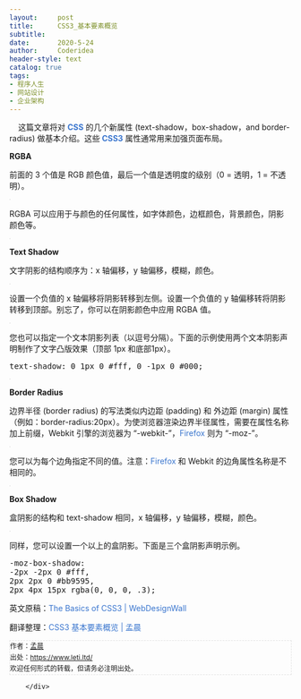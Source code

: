 ```yaml
---
layout:     post
title:      CSS3_基本要素概览
subtitle:   
date:       2020-5-24
author:     Coderidea
header-style: text
catalog: true
tags:
- 程序人生
- 网站设计
- 企业架构
--- 
```

<div class="postBody">
			<div id="cnblogs_post_body" class="blogpost-body"><p style="margin-left:0px;">    这篇文章将对 <strong><span class="bm_keywordlink"><a href="http://www.webdesignerwall.com/tag/css" style="color:#3975ce;text-decoration:none;">CSS</a></span></strong> 的几个新属性 (text-shadow，box-shadow，and border-radius) 做基本介绍。这些<strong> <span class="bm_keywordlink"><span style="color:#3975ce;">CSS3</span></span></strong> 属性通常用来加强页面布局。</p>
<p style="margin-left:0px;"><strong style="font-style:normal;font-weight:bold;">RGBA</strong></p>
<p style="margin-left:0px;">前面的 3 个值是 RGB 颜色值，最后一个值是透明度的级别（0 = 透明，1 = 不透明）。</p>
<p style="margin-left:0px;"><a href="http://www.webdesignerwall.com/demo/css3-basics/rgba.html" style="color:#3975ce;text-decoration:none;"><img src="http://www.webdesignerwall.com/wp-content/uploads/2010/03/rgba.gif" alt="" style="border-style:solid;border-color:#e9e9e9;border-width:1px;" /></a></p>
<p style="margin-left:0px;">RGBA 可以应用于与颜色的任何属性，如字体颜色，边框颜色，背景颜色，阴影颜色等。</p>
<p style="margin-left:0px;"><a href="http://www.webdesignerwall.com/demo/css3-basics/rgba.html" style="color:#3975ce;text-decoration:none;"><img src="http://www.webdesignerwall.com/wp-content/uploads/2010/03/rgba2.gif" alt="" style="border-style:solid;border-color:#e9e9e9;border-width:1px;" /></a></p>
<p style="margin-left:0px;"><strong style="font-style:normal;font-weight:bold;">Text Shadow</strong></p>
<p style="margin-left:0px;">文字阴影的结构顺序为：x 轴偏移，y 轴偏移，模糊，颜色。</p>
<p style="margin-left:0px;"><a href="http://www.webdesignerwall.com/demo/css3-basics/text-shadow.html" style="color:#3975ce;text-decoration:none;"><img src="http://www.webdesignerwall.com/wp-content/uploads/2010/03/text-shadow.gif" alt="" style="border-style:solid;border-color:#e9e9e9;border-width:1px;" /></a></p>
<p style="margin-left:0px;">设置一个负值的 x 轴偏移将阴影转移到左侧。设置一个负值的 y 轴偏移转将阴影转移到顶部。别忘了，你可以在阴影颜色中应用 RGBA 值。</p>
<p style="margin-left:0px;"><a href="http://www.webdesignerwall.com/demo/css3-basics/text-shadow.html" style="color:#3975ce;text-decoration:none;"><img src="http://www.webdesignerwall.com/wp-content/uploads/2010/03/text-shadow-example2.gif" alt="" style="border-style:solid;border-color:#e9e9e9;border-width:1px;" /></a></p>
<p style="margin-left:0px;">您也可以指定一个文本阴影列表（以逗号分隔）。下面的示例使用两个文本阴影声明制作了文字凸版效果（顶部 1px 和底部1px）。</p>
<pre>text-shadow: 0 1px 0 #fff, 0 -1px 0 #000;</pre>
<p style="margin-left:0px;"><a href="http://www.webdesignerwall.com/demo/css3-basics/text-shadow.html" style="color:#3975ce;text-decoration:none;"><img src="http://www.webdesignerwall.com/wp-content/uploads/2010/03/text-shadow-example3.gif" alt="" style="border-style:solid;border-color:#e9e9e9;border-width:1px;" /></a></p>
<p style="margin-left:0px;"><strong style="font-style:normal;font-weight:bold;">Border Radius</strong></p>
<p style="margin-left:0px;">边界半径 (border radius) 的写法类似内边距 (padding) 和 外边距 (margin) 属性（例如：border-radius:20px）。为使浏览器渲染边界半径属性，需要在属性名称加上前缀，Webkit 引擎的浏览器为 “-webkit-”，<span class="bm_keywordlink"><span style="color:#3975ce;">Firefox</span></span> 则为 “-moz-”。</p>
<p style="margin-left:0px;"><a href="http://www.webdesignerwall.com/demo/css3-basics/border-radius.html" style="color:#3975ce;text-decoration:none;"><img src="http://www.webdesignerwall.com/wp-content/uploads/2010/03/border-radius.gif" alt="" style="border-style:solid;border-color:#e9e9e9;border-width:1px;" /></a></p>
<p style="margin-left:0px;">您可以为每个边角指定不同的值。注意：<span class="bm_keywordlink"><a href="http://www.webdesignerwall.com/tag/firefox" style="color:#3975ce;text-decoration:none;">Firefox</a></span> 和 Webkit 的边角属性名称是不相同的。</p>
<p style="margin-left:0px;"><a href="http://www.webdesignerwall.com/demo/css3-basics/border-radius.html" style="color:#3975ce;text-decoration:none;"><img src="http://www.webdesignerwall.com/wp-content/uploads/2010/03/border-radius-corners.gif" alt="" style="border-style:solid;border-color:#e9e9e9;border-width:1px;" /></a></p>
<p style="margin-left:0px;"><strong style="font-style:normal;font-weight:bold;">Box Shadow</strong></p>
<p style="margin-left:0px;">盒阴影的结构和 text-shadow 相同，x 轴偏移，y 轴偏移，模糊，颜色。</p>
<p style="margin-left:0px;"><a href="http://www.webdesignerwall.com/demo/css3-basics/box-shadow.html" style="color:#3975ce;text-decoration:none;"><img src="http://www.webdesignerwall.com/wp-content/uploads/2010/03/box-shadow.gif" alt="" style="border-style:solid;border-color:#e9e9e9;border-width:1px;" /></a></p>
<p style="margin-left:0px;">同样，您可以设置一个以上的盒阴影。下面是三个盒阴影声明示例。</p>
<pre>-moz-box-shadow:
-2px -2px 0 #fff,
2px 2px 0 #bb9595,
2px 4px 15px rgba(0, 0, 0, .3);</pre>
<p style="margin-left:0px;">英文原稿：<a href="http://www.webdesignerwall.com/tutorials/the-basics-of-css3" style="color:#3975ce;text-decoration:none;">The Basics of CSS3 | WebDesignWall</a></p>
<p style="margin-left:0px;"><a href="http://www.webdesignerwall.com/tutorials/the-basics-of-css3" style="color:#3975ce;text-decoration:none;"></a>翻译整理：<span style="color:#3975ce;"><a href="https://www.leti.ltd/archive/2011/10/01/2196973.html%20" style="color:#3975ce;text-decoration:none;">CSS3 基本要素概览</a> | <a href="https://www.leti.ltd/" style="color:#3975ce;text-decoration:none;">孟晨</a></span></p>
<p>


</p>
<div id="ckepop">
<div></div>
<div style="clear:both;"></div>
</div>
<div>
<p id="PSignature" style="line-height:20px;font-size:12px;border:#e0e0e0 1px dashed;">作者：<a href="https://www.leti.ltd/">孟晨</a> <br /> 出处：<a href="https://www.leti.ltd/">https://www.leti.ltd/</a> <br />欢迎任何形式的转载，但请务必注明出处。</p>
</div></div><div id="MySignature"></div>
<div class="clear"></div>
<div id="blog_post_info_block">
<div id="BlogPostCategory"></div>
<div id="EntryTag"></div>
<div id="blog_post_info">
</div>
<div class="clear"></div>
<div id="post_next_prev"></div>
</div>


		</div>
